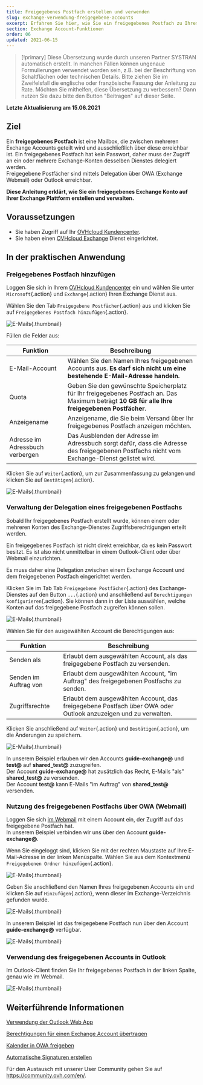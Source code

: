 ```yaml
---
title: Freigegebenes Postfach erstellen und verwenden
slug: exchange-verwendung-freigegebene-accounts
excerpt: Erfahren Sie hier, wie Sie ein freigegebenes Postfach zu Ihrem Exchange-Dienst hinzufügen und verwenden
section: Exchange Account-Funktionen
order: 06
updated: 2021-06-15
---
```


> [!primary]
> Diese Übersetzung wurde durch unseren Partner SYSTRAN automatisch erstellt. In manchen Fällen können ungenaue Formulierungen verwendet worden sein, z.B. bei der Beschriftung von Schaltflächen oder technischen Details. Bitte ziehen Sie im Zweifelsfall die englische oder französische Fassung der Anleitung zu Rate. Möchten Sie mithelfen, diese Übersetzung zu verbessern? Dann nutzen Sie dazu bitte den Button "Beitragen" auf dieser Seite.
>

**Letzte Aktualisierung am 15.06.2021**

## Ziel

Ein **freigegebenes Postfach** ist eine Mailbox, die zwischen mehreren Exchange Accounts geteilt wird und ausschließlich über diese erreichbar ist. Ein freigegebenes Postfach hat kein Passwort, daher muss der Zugriff an ein oder mehrere Exchange-Konten desselben Dienstes delegiert werden.
<br>Freigegebene Postfächer sind mittels Delegation über OWA (Exchange Webmail) oder Outlook erreichbar.

**Diese Anleitung erklärt, wie Sie ein freigegebenes Exchange Konto auf Ihrer Exchange Plattform erstellen und verwalten.**

## Voraussetzungen

- Sie haben Zugriff auf Ihr [OVHcloud Kundencenter](https://www.ovh.com/auth/?action=gotomanager&from=https://www.ovh.de/&ovhSubsidiary=de).
- Sie haben einen [OVHcloud Exchange](https://www.ovhcloud.com/de/emails/hosted-exchange/) Dienst eingerichtet.

## In der praktischen Anwendung

### Freigegebenes Postfach hinzufügen

Loggen Sie sich in Ihrem [OVHcloud Kundencenter](https://www.ovh.com/auth/?action=gotomanager&from=https://www.ovh.de/&ovhSubsidiary=de) ein und wählen Sie unter `Microsoft`{.action} und `Exchange`{.action} Ihren Exchange Dienst aus.

Wählen Sie den Tab `Freigegebene Postfächer`{.action} aus und klicken Sie auf `Freigegebenes Postfach hinzufügen`{.action}.

![E-Mails](images/exchange-shared_accounts01.png){.thumbnail}

Füllen die Felder aus:

|Funktion|Beschreibung|
|---|---|
|E-Mail-Account|Wählen Sie den Namen Ihres freigegebenen Accounts aus. **Es darf sich nicht um eine bestehende E-Mail-Adresse handeln.**|
|Quota|Geben Sie den gewünschte Speicherplatz für Ihr freigegebenes Postfach an. Das Maximum beträgt **10 GB für alle Ihre freigegebenen Postfächer**.|
|Anzeigename|Anzeigename, die Sie beim Versand über Ihr freigegebenes Postfach anzeigen möchten.|
|Adresse im Adressbuch verbergen|Das Ausblenden der Adresse im Adressbuch sorgt dafür, dass die Adresse des freigegebenen Postfachs nicht vom Exchange-Dienst gelistet wird.|

Klicken Sie auf `Weiter`{.action}, um zur Zusammenfassung zu gelangen und klicken Sie auf `Bestätigen`{.action}.

![E-Mails](images/exchange-shared_accounts02.png){.thumbnail}

### Verwaltung der Delegation eines freigegebenen Postfachs

Sobald Ihr freigegebenes Postfach erstellt wurde, können einem oder mehreren Konten des Exchange-Dienstes Zugriffsberechtigungen erteilt werden.

Ein freigegebenes Postfach ist nicht direkt erreichbar, da es kein Passwort besitzt. Es ist also nicht unmittelbar in einem Outlook-Client oder über Webmail einzurichten.

Es muss daher eine Delegation zwischen einem Exchange Account und dem freigegebenen Postfach eingerichtet werden.

Klicken Sie im Tab Tab `Freigegebene Postfächer`{.action} des Exchange-Dienstes auf den Button `...`{.action} und anschließend auf `Berechtigungen konfigurieren`{.action}. Sie können dann in der Liste auswählen, welche Konten auf das freigegebene Postfach zugreifen können sollen.

![E-Mails](images/exchange-shared_accounts03.png){.thumbnail}

Wählen Sie für den ausgewählten Account die Berechtigungen aus:

|Funktion|Beschreibung|
|---|---|
|Senden als|Erlaubt dem ausgewählten Account, als das freigegebene Postfach zu versenden.|
|Senden im Auftrag von|Erlaubt dem ausgewählten Account, "im Auftrag" des freigegebenen Postfachs zu senden.|
|Zugriffsrechte|Erlaubt dem ausgewählten Account, das freigegebene Postfach über OWA oder Outlook anzuzeigen und zu verwalten.|

Klicken Sie anschließend auf `Weiter`{.action} und `Bestätigen`{.action}, um die Änderungen zu speichern.

![E-Mails](images/exchange-shared_accounts04.png){.thumbnail}

In unserem Beispiel erlauben wir den Accounts **guide-exchange@** und **test@** auf **shared_test@** zuzugreifen.
<br>Der Account **guide-exchange@** hat zusätzlich das Recht, E-Mails "als" **shared_test@** zu versenden.
<br>Der Account **test@** kann E-Mails "im Auftrag" von **shared_test@** versenden.

### Nutzung des freigegebenen Postfachs über OWA (Webmail)

Loggen Sie sich [im Webmail](https://www.ovh.de/mail/) mit einem Account ein, der Zugriff auf das freigegebene Postfach hat.
<br>In unserem Beispiel verbinden wir uns über den Account **guide-exchange@**.

Wenn Sie eingeloggt sind, klicken Sie mit der rechten Maustaste auf Ihre E-Mail-Adresse in der linken Menüspalte. Wählen Sie aus dem Kontextmenü `Freigegebenen Ordner hinzufügen`{.action}. 

![E-Mails](images/exchange-shared_accounts05.png){.thumbnail}

Geben Sie anschließend den Namen Ihres freigegebenen Accounts ein und klicken Sie auf `Hinzufügen`{.action}, wenn dieser im Exchange-Verzeichnis gefunden wurde.

![E-Mails](images/exchange-shared_accounts06.png){.thumbnail}

In unserem Beispiel ist das freigegebene Postfach nun über den Account **guide-exchange@** verfügbar.

![E-Mails](images/exchange-shared_accounts07.png){.thumbnail}


### Verwendung des freigegebenen Accounts in Outlook

Im Outlook-Client finden Sie Ihr freigegebenes Postfach in der linken Spalte, genau wie im Webmail.

![E-Mails](images/exchange-shared_accounts10.png){.thumbnail}

## Weiterführende Informationen

[Verwendung der Outlook Web App](../exchange_2016_verwendung_der_outlook_web_app/)

[Berechtigungen für einen Exchange Account übertragen](../exchange_2013_send_as_versand_als/)

[Kalender in OWA freigeben](../exchange_2016_einen_kalender_via_owa_webmail_freigeben/)

[Automatische Signaturen erstellen](../exchange_20132016_automatische_signatur_-_disclaimer/)

Für den Austausch mit unserer User Community gehen Sie auf <https://community.ovh.com/en/>.

